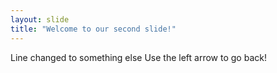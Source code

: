 ```yaml
---
layout: slide
title: "Welcome to our second slide!"
---
```

Line changed to something else
Use the left arrow to go back!
